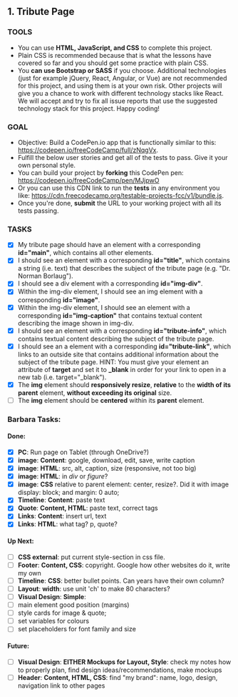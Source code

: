 ## 1. Tribute Page
### TOOLS
* You can use **HTML, JavaScript, and CSS** to complete this project.
* Plain CSS is recommended because that is what the lessons have covered so far and you should get some practice with plain CSS.
* You **can use Bootstrap or SASS** if you choose. Additional technologies (just for example jQuery, React, Angular, or Vue) are not recommended for this project, and using them is at your own risk. Other projects will give you a chance to work with different technology stacks like React. We will accept and try to fix all issue reports that use the suggested technology stack for this project. Happy coding!

### GOAL
* Objective: Build a CodePen.io app that is functionally similar to this: <https://codepen.io/freeCodeCamp/full/zNqgVx>.
* Fulfill the below user stories and get all of the tests to pass. Give it your own personal style.
* You can build your project by **forking** this CodePen pen: <https://codepen.io/freeCodeCamp/pen/MJjpwO>
* Or you can use this CDN link to run the **tests** in any environment you like: <https://cdn.freecodecamp.org/testable-projects-fcc/v1/bundle.js>.
* Once you're done, **submit** the URL to your working project with all its tests passing.

### TASKS
- [x] My tribute page should have an element with a corresponding **id="main"**, which contains all other elements.
- [x] I should see an element with a corresponding **id="title"**, which contains a string (i.e. text) that describes the subject of the tribute page (e.g. "Dr. Norman Borlaug").
- [x] I should see a div element with a corresponding **id="img-div"**.
- [x] Within the img-div element, I should see an img element with a corresponding **id="image"**.
- [x] Within the img-div element, I should see an element with a corresponding **id="img-caption"** that contains textual content describing the image shown in img-div.
- [x] I should see an element with a corresponding **id="tribute-info"**, which contains textual content describing the subject of the tribute page.
- [x] I should see an a element with a corresponding **id="tribute-link"**, which links to an outside site that contains additional information about the subject of the tribute page. HINT: You must give your element an attribute of **target** and set it to **_blank** in order for your link to open in a new tab (i.e. target="_blank").
- [x] The **img** element should **responsively resize**, **relative** to the **width of its parent** element, **without exceeding its original** size.
- [ ] The **img** element should be **centered** within its **parent** element.

### Barbara Tasks:
#### Done:
- [x] **PC**: Run page on Tablet (through OneDrive?)
- [x] **image**: **Content**: google, download, edit, save, write caption
- [x] **image**: **HTML**: src, alt, caption, size (responsive, not too big)
- [x] **image**: **HTML**: in *div* or *figure*?
- [x] **image**: **CSS** relative to parent element: center, resize?. Did it with image display: block; and margin: 0 auto;
- [x] **Timeline**: **Content**: paste text
- [x] **Quote**: **Content, HTML**: paste text, correct tags
- [x] **Links**: **Content**: insert url, text
- [x] **Links**: **HTML**: what tag? p, quote?

#### Up Next:
- [ ] **CSS external**: put current style-section in css file.
- [ ] **Footer**: **Content, CSS**: copyright. Google how other websites do it, write my own
- [ ] **Timeline**: **CSS**: better bullet points. Can years have their own column?
- [ ] **Layout**: **width**: use unit 'ch' to make 80 characters?
- [ ] **Visual Design**: **Simple**:
- [ ] main element good position (margins)
- [ ] style cards for image & quote; 
- [ ] set variables for colours
- [ ] set placeholders for font family and size

#### Future:
- [ ] **Visual Design**: **EITHER Mockups for Layout, Style**: check my notes how to properly plan, find design ideas/recommendations, make mockups
- [ ] **Header**: **Content, HTML, CSS**: find "my brand": name, logo, design, navigation link to other pages